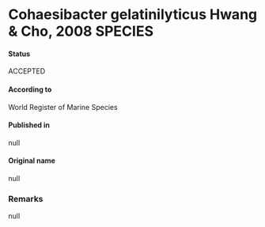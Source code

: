 Cohaesibacter gelatinilyticus Hwang & Cho, 2008 SPECIES
=======

#### Status
ACCEPTED

#### According to
World Register of Marine Species

#### Published in
null

#### Original name
null

### Remarks
null